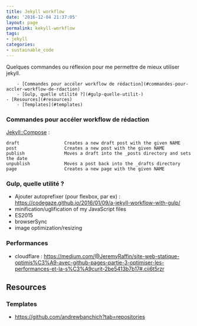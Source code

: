 ```yaml
---
title: Jekyll workflow
date: '2016-12-04 21:37:05'
layout: page
permalink: kekyll-workflow
tags:
- jekyll
categories:
- sustainable_code
---
```


Quelques commandes ou réflexion pour me permettre de mieux utiliser jekyll.

<!--more-->

<!-- TOC depthFrom:1 depthTo:6 withLinks:1 updateOnSave:1 orderedList:0 -->

		- [Commandes pour accéler workflow de rédaction](#commandes-pour-accler-workflow-de-rdaction)
		- [Gulp, quelle utilité ?](#gulp-quelle-utilit-)
	- [Resources](#resources)
		- [Templates](#templates)

<!-- /TOC -->

### Commandes pour accéler workflow de rédaction

[Jekyll::Compose](https://github.com/jekyll/jekyll-compose) :

```
draft                 Creates a new draft post with the given NAME
post                  Creates a new post with the given NAME
publish               Moves a draft into the _posts directory and sets the date
unpublish             Moves a post back into the _drafts directory
page                  Creates a new page with the given NAME
```

### Gulp, quelle utilité ?

- Ajouter autoprefixer (pour flexbox, par ex) : https://codegaze.github.io/2016/01/09/a-jekyll-workflow-with-gulp/
- minification/uglification of my JavaScript files
- ES2015
- browserSync
- image optimization/resizing

### Performances
- cloudflare : https://medium.com/@JeremyRaffin/site-web-statique-optimis%C3%A9-avec-github-pages-partie-3-optimiser-les-performances-et-la-s%C3%A9curit-2be5413b7b17#.cii6t5rzr


## Resources

### Templates

- https://github.com/andrewbanchich?tab=repositories
